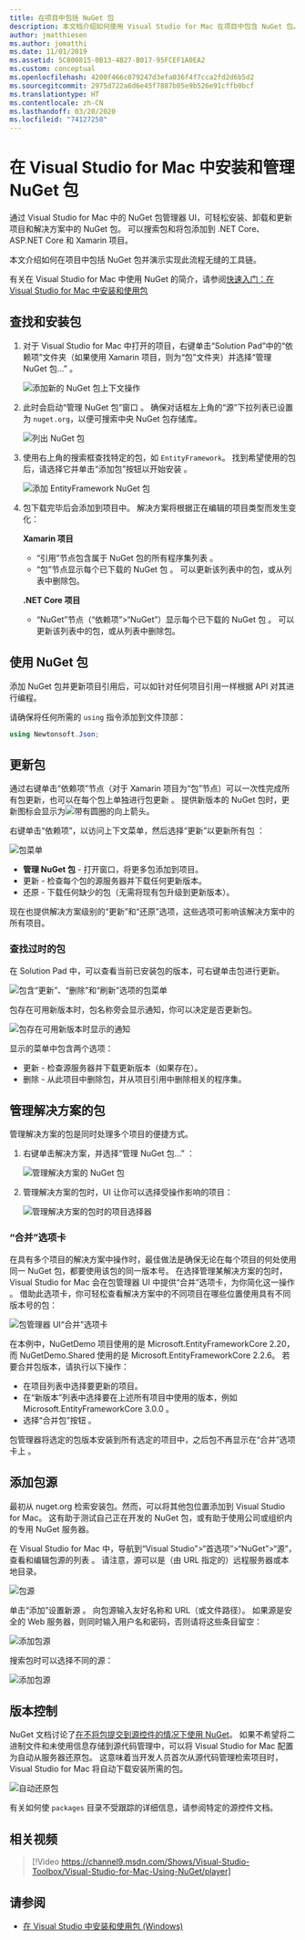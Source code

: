 ```yaml
---
title: 在项目中包括 NuGet 包
description: 本文档介绍如何使用 Visual Studio for Mac 在项目中包含 NuGet 包。 文档将介绍如何查找和下载包，同时介绍 IDE 集成功能。
author: jmatthiesen
ms.author: jomatthi
ms.date: 11/01/2019
ms.assetid: 5C800815-0B13-4B27-B017-95FCEF1A0EA2
ms.custom: conceptual
ms.openlocfilehash: 4200f466c079247d3efa036f4f7cca2fd2d6b5d2
ms.sourcegitcommit: 2975d722a6d6e45f7887b05e9b526e91cffb0bcf
ms.translationtype: HT
ms.contentlocale: zh-CN
ms.lasthandoff: 03/20/2020
ms.locfileid: "74127250"
---
```

# <a name="install-and-manage-nuget-packages-in-visual-studio-for-mac"></a>在 Visual Studio for Mac 中安装和管理 NuGet 包

通过 Visual Studio for Mac 中的 NuGet 包管理器 UI，可轻松安装、卸载和更新项目和解决方案中的 NuGet 包。 可以搜索包和将包添加到 .NET Core、ASP.NET Core 和 Xamarin 项目。

本文介绍如何在项目中包括 NuGet 包并演示实现此流程无缝的工具链。

有关在 Visual Studio for Mac 中使用 NuGet 的简介，请参阅[快速入门：在 Visual Studio for Mac 中安装和使用包](/nuget/quickstart/install-and-use-a-package-in-visual-studio-mac)

## <a name="find-and-install-a-package"></a>查找和安装包

1. 对于 Visual Studio for Mac 中打开的项目，右键单击“Solution Pad”中的“依赖项”文件夹（如果使用 Xamarin 项目，则为“包”文件夹）并选择“管理 NuGet 包...”     。

    ![添加新的 NuGet 包上下文操作](media/nuget-walkthrough-packages-menu.png)

2. 此时会启动“管理 NuGet 包”窗口  。 确保对话框左上角的“源”下拉列表已设置为 `nuget.org`，以便可搜索中央 NuGet 包存储库。

    ![列出 NuGet 包](media/nuget-walkthrough-add-packages1.png)

3. 使用右上角的搜索框查找特定的包，如 `EntityFramework`。 找到希望使用的包后，请选择它并单击“添加包”按钮以开始安装  。

    ![添加 EntityFramework NuGet 包](media/nuget-walkthrough-add-packages2.png)

4. 包下载完毕后会添加到项目中。 解决方案将根据正在编辑的项目类型而发生变化：

    **Xamarin 项目**
    * “引用”节点包含属于 NuGet 包的所有程序集列表  。
    * “包”节点显示每个已下载的 NuGet 包  。 可以更新该列表中的包，或从列表中删除包。
    
    **.NET Core 项目**

    * “NuGet”节点（“依赖项”>“NuGet”）显示每个已下载的 NuGet 包  。 可以更新该列表中的包，或从列表中删除包。

## <a name="using-nuget-packages"></a>使用 NuGet 包

添加 NuGet 包并更新项目引用后，可以如针对任何项目引用一样根据 API 对其进行编程。

请确保将任何所需的 `using` 指令添加到文件顶部：

```csharp
using Newtonsoft.Json;
```

<a name="Package_Updates" class="injected"></a>

## <a name="updating-packages"></a>更新包

通过右键单击“依赖项”节点（对于 Xamarin 项目为“包”节点）可以一次性完成所有包更新，也可以在每个包上单独进行包更新   。 提供新版本的 NuGet 包时，更新图标会显示为![带有圆圈的向上箭头](media/nuget-walkthrough-update-icon.png)。

右键单击“依赖项”，以访问上下文菜单，然后选择“更新”以更新所有包   ：

![包菜单](media/nuget-walkthrough-packages-menu-update.png)

* **管理 NuGet 包** - 打开窗口，将更多包添加到项目。
* 更新  - 检查每个包的源服务器并下载任何更新版本。
* 还原  - 下载任何缺少的包（无需将现有包升级到更新版本）。

现在也提供解决方案级别的“更新”和“还原”选项，这些选项可影响该解决方案中的所有项目。

### <a name="locating-outdated-packages"></a>查找过时的包
在 Solution Pad 中，可以查看当前已安装包的版本，可右键单击包进行更新。

![包含“更新”、“删除”和“刷新”选项的包菜单](media/nuget-walkthrough-PackageMenu.png)

包存在可用新版本时，包名称旁会显示通知，你可以决定是否更新包。

![包存在可用新版本时显示的通知](media/nuget-walkthrough-package-update-available.png)

显示的菜单中包含两个选项：

* 更新  - 检查源服务器并下载更新版本（如果存在）。
* 删除  - 从此项目中删除包，并从项目引用中删除相关的程序集。

## <a name="manage-packages-for-the-solution"></a>管理解决方案的包

管理解决方案的包是同时处理多个项目的便捷方式。

1. 右键单击解决方案，并选择“管理 NuGet 包…”  ：

    ![管理解决方案的 NuGet 包](media/nuget-walkthrough-manage-packages-solution.png)

1. 管理解决方案的包时，UI 让你可以选择受操作影响的项目：

    ![管理解决方案的包时的项目选择器](media/nuget-walkthrough-add-to-projects.png)

### <a name="consolidate-tab"></a>“合并”选项卡

在具有多个项目的解决方案中操作时，最佳做法是确保无论在每个项目的何处使用同一 NuGet 包，都要使用该包的同一版本号。 在选择管理某解决方案的包时，Visual Studio for Mac 会在包管理器 UI 中提供“合并”选项卡，为你简化这一操作  。 借助此选项卡，你可轻松查看解决方案中的不同项目在哪些位置使用具有不同版本号的包：

![包管理器 UI“合并”选项卡](media/nuget-walkthrough-consolidate-tab.png)

在本例中，NuGetDemo 项目使用的是 Microsoft.EntityFrameworkCore 2.20，而 NuGetDemo.Shared 使用的是 Microsoft.EntityFrameworkCore 2.2.6。 若要合并包版本，请执行以下操作：

- 在项目列表中选择要更新的项目。
- 在“新版本”列表中选择要在上述所有项目中使用的版本，例如 Microsoft.EntityFrameworkCore 3.0.0  。
- 选择“合并包”按钮  。

包管理器将选定的包版本安装到所有选定的项目中，之后包不再显示在“合并”选项卡上  。

## <a name="adding-package-sources"></a>添加包源

最初从 nuget.org 检索安装包。然而，可以将其他包位置添加到 Visual Studio for Mac。 这有助于测试自己正在开发的 NuGet 包，或有助于使用公司或组织内的专用 NuGet 服务器。

在 Visual Studio for Mac 中，导航到“Visual Studio”>“首选项”>“NuGet”>“源”，查看和编辑包源的列表  。 请注意，源可以是（由 URL 指定的）远程服务器或本地目录。

![包源](media/nuget-walkthrough-PackageSource.png)

单击“添加”设置新源  。 向包源输入友好名称和 URL（或文件路径）。 如果源是安全的 Web 服务器，则同时输入用户名和密码，否则请将这些条目留空：

![添加包源](media/nuget-walkthrough-PackageSource2.png)

搜索包时可以选择不同的源：

![添加包源](media/nuget-walkthrough-PackageSource3.png)

## <a name="version-control"></a>版本控制

NuGet 文档讨论了[在不将包提交到源控件的情况下使用 NuGet](/nuget/consume-packages/packages-and-source-control)。 如果不希望将二进制文件和未使用信息存储到源代码管理中，可以将 Visual Studio for Mac 配置为自动从服务器还原包。 这意味着当开发人员首次从源代码管理检索项目时，Visual Studio for Mac 将自动下载安装所需的包。

![自动还原包](media/nuget-walkthrough-AutoRestore.png)

有关如何使 `packages` 目录不受跟踪的详细信息，请参阅特定的源控件文档。

## <a name="related-video"></a>相关视频

> [!Video https://channel9.msdn.com/Shows/Visual-Studio-Toolbox/Visual-Studio-for-Mac-Using-NuGet/player]

## <a name="see-also"></a>请参阅

* [在 Visual Studio 中安装和使用包 (Windows)](/nuget/quickstart/install-and-use-a-package-in-visual-studio)
